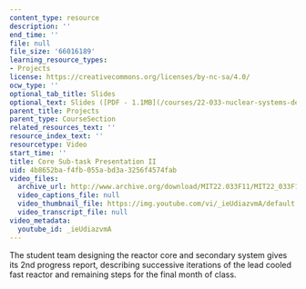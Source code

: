 ```yaml
---
content_type: resource
description: ''
end_time: ''
file: null
file_size: '66016189'
learning_resource_types:
- Projects
license: https://creativecommons.org/licenses/by-nc-sa/4.0/
ocw_type: ''
optional_tab_title: Slides
optional_text: Slides ([PDF - 1.1MB](/courses/22-033-nuclear-systems-design-project-fall-2011/resources/mit22_033f11_proj_p2_core))
parent_title: Projects
parent_type: CourseSection
related_resources_text: ''
resource_index_text: ''
resourcetype: Video
start_time: ''
title: Core Sub-task Presentation II
uid: 4b8652ba-f4fb-055a-bd3a-3256f4574fab
video_files:
  archive_url: http://www.archive.org/download/MIT22.033F11/MIT22_033F11_core_300k.mp4
  video_captions_file: null
  video_thumbnail_file: https://img.youtube.com/vi/_ieUdiazvmA/default.jpg
  video_transcript_file: null
video_metadata:
  youtube_id: _ieUdiazvmA
---
```


The student team designing the reactor core and secondary system gives its 2nd progress report, describing successive iterations of the lead cooled fast reactor and remaining steps for the final month of class.

